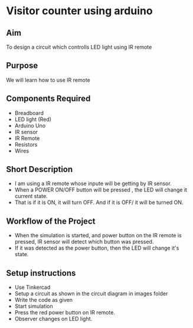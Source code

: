 # Visitor counter using arduino

## Aim

To design a circuit which controlls LED light using IR remote

## Purpose

We will learn how to use IR remote


## Components Required
- Breadboard
- LED light (Red)
- Arduino Uno
- IR sensor
- IR Remote
- Resistors
- Wires

## Short Description 

- I am using a IR remote whose inpute will be getting by IR sensor. 
- When a POWER ON/OFF button will be pressed , the LED will change it current state.
- That is if it is ON, it will turn OFF. And if it is OFF/ it will be turned ON.

## Workflow of the Project

- When the simulation is started, and power button on the IR remote is pressed, IR sensor will detect which button was pressed.
- If it was detected as the power button, then the LED will change it's state.
## Setup instructions

- Use Tinkercad
- Setup a circuit as shown in the circuit diagram in images folder
- Write the code as given
- Start simulation
- Press the red power button on IR remote.
- Observer changes on LED light. 
